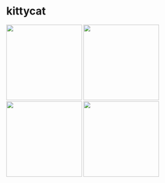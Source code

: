 # kittycat
<img src="https://user-images.githubusercontent.com/41235606/201705522-342d3614-5e6e-4e8c-87b3-42e11d637e19.jpg" width = "200" />
<img src="https://user-images.githubusercontent.com/41235606/201705550-ea18c60b-adc1-49e3-bcf3-3c1dad40709b.jpg" width = "200" />
<img src="https://user-images.githubusercontent.com/41235606/201705600-6e5d427d-9f02-4be3-945c-4f482aefc250.jpg" width = "200" />
<img src="https://user-images.githubusercontent.com/41235606/201705638-92e09961-0ee0-4d70-976d-7249ddb0b306.jpg" width = "200" />

